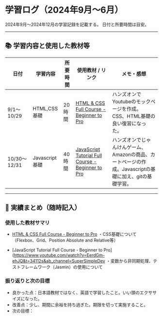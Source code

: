 # 学習ログ（2024年9月〜6月）
2024年9月〜2024年12月の学習記録を記載する。
日付と所要時間は目安。

---

## 📚 学習内容と使用した教材等

| 日付       | 学習内容                       | 所要時間 | 使用教材 / リンク             | メモ・感想                           |
|------------|-------------------------------|----------|-------------------------------|--------------------------------------|
| 9/1〜10/29 | HTML,CSS基礎    | 20時間     | [HTML & CSS Full Course - Beginner to Pro](https://www.youtube.com/watch?v=G3e-cpL7ofc&list=WL&index=2&t=15529s&ab_channel=SuperSimpleDev) | ハンズオンでYoutubeのモックページを作成。CSS、HTML基礎の良い復習になった。     |
| 10/30〜12/31 | Javascript基礎     | 40時間   | [JavaScript Tutorial Full Course - Beginner to Pro](https://www.youtube.com/watch?v=EerdGm-ehJQ&t=34112s&ab_channel=SuperSimpleDev)       | ハンズオンでじゃんけんゲーム、Amazonの商品、カートページの作成。Javascriptの基礎に加え、gitの基礎学習。                |

---

## 🧾 実績まとめ（随時記入）

### 使用した教材サマリ
- [HTML & CSS Full Course - Beginner to Pro](https://www.youtube.com/watch?v=G3e-cpL7ofc&list=WL&index=2&t=15529s&ab_channel=SuperSimpleDev)
・CSS基礎について（Flexbox、Grid、Position Absolute and Relative等）

- [JavaScript Tutorial Full Course - Beginner to Pro](https://www.youtube.com/watch?v=EerdGm-ehJQ&t=34112s&ab_channel=SuperSimpleDev
・変数から非同期処理、テストフレームワーク（Jasmin）の使用について


### 振り返りと次の目標
- 良かった点：日本語教材ではなく、英語で学習したこと。いい頭のエクササイズになった。
- 改善点：少し、期間に余裕を持ち過ぎた。期限を切って実施すること。
- 次の目標：
